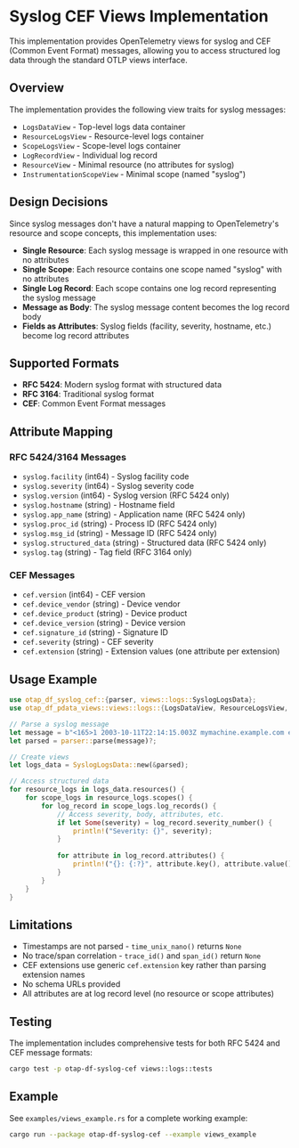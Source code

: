 # Syslog CEF Views Implementation

This implementation provides OpenTelemetry views for syslog and CEF (Common Event Format) messages, allowing you to access structured log data through the standard OTLP views interface.

## Overview

The implementation provides the following view traits for syslog messages:

- `LogsDataView` - Top-level logs data container
- `ResourceLogsView` - Resource-level logs container 
- `ScopeLogsView` - Scope-level logs container
- `LogRecordView` - Individual log record
- `ResourceView` - Minimal resource (no attributes for syslog)
- `InstrumentationScopeView` - Minimal scope (named "syslog")

## Design Decisions

Since syslog messages don't have a natural mapping to OpenTelemetry's resource and scope concepts, this implementation uses:

- **Single Resource**: Each syslog message is wrapped in one resource with no attributes
- **Single Scope**: Each resource contains one scope named "syslog" with no attributes  
- **Single Log Record**: Each scope contains one log record representing the syslog message
- **Message as Body**: The syslog message content becomes the log record body
- **Fields as Attributes**: Syslog fields (facility, severity, hostname, etc.) become log record attributes

## Supported Formats

- **RFC 5424**: Modern syslog format with structured data
- **RFC 3164**: Traditional syslog format  
- **CEF**: Common Event Format messages

## Attribute Mapping

### RFC 5424/3164 Messages
- `syslog.facility` (int64) - Syslog facility code
- `syslog.severity` (int64) - Syslog severity code  
- `syslog.version` (int64) - Syslog version (RFC 5424 only)
- `syslog.hostname` (string) - Hostname field
- `syslog.app_name` (string) - Application name (RFC 5424 only)
- `syslog.proc_id` (string) - Process ID (RFC 5424 only)
- `syslog.msg_id` (string) - Message ID (RFC 5424 only)
- `syslog.structured_data` (string) - Structured data (RFC 5424 only)
- `syslog.tag` (string) - Tag field (RFC 3164 only)

### CEF Messages
- `cef.version` (int64) - CEF version
- `cef.device_vendor` (string) - Device vendor
- `cef.device_product` (string) - Device product
- `cef.device_version` (string) - Device version
- `cef.signature_id` (string) - Signature ID
- `cef.severity` (string) - CEF severity
- `cef.extension` (string) - Extension values (one attribute per extension)

## Usage Example

```rust
use otap_df_syslog_cef::{parser, views::logs::SyslogLogsData};
use otap_df_pdata_views::views::logs::{LogsDataView, ResourceLogsView, ScopeLogsView, LogRecordView};

// Parse a syslog message
let message = b"<165>1 2003-10-11T22:14:15.003Z mymachine.example.com evntslog - ID47 - An application event log entry...";
let parsed = parser::parse(message)?;

// Create views
let logs_data = SyslogLogsData::new(&parsed);

// Access structured data
for resource_logs in logs_data.resources() {
    for scope_logs in resource_logs.scopes() {
        for log_record in scope_logs.log_records() {
            // Access severity, body, attributes, etc.
            if let Some(severity) = log_record.severity_number() {
                println!("Severity: {}", severity);
            }
            
            for attribute in log_record.attributes() {
                println!("{}: {:?}", attribute.key(), attribute.value());
            }
        }
    }
}
```

## Limitations

- Timestamps are not parsed - `time_unix_nano()` returns `None`
- No trace/span correlation - `trace_id()` and `span_id()` return `None`
- CEF extensions use generic `cef.extension` key rather than parsing extension names
- No schema URLs provided
- All attributes are at log record level (no resource or scope attributes)

## Testing

The implementation includes comprehensive tests for both RFC 5424 and CEF message formats:

```bash
cargo test -p otap-df-syslog-cef views::logs::tests
```

## Example

See `examples/views_example.rs` for a complete working example:

```bash
cargo run --package otap-df-syslog-cef --example views_example
```
